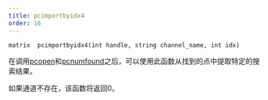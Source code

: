 ```yaml
---
title: pcimportbyidx4
order: 16
---
```

`matrix  pcimportbyidx4(int handle, string channel_name, int idx)`

在调用[pcopen](pcopen.html "返回点云文件的句柄")和[pcnumfound](pcnumfound.html "该节点返回pcopen找到的点的数量")之后，可以使用此函数从找到的点中提取特定的搜索结果。

如果通道不存在，该函数将返回0。
